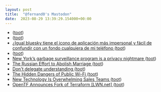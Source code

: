 ```yaml
---
layout: post
title:  "@fernand0's Mastodon"
date:  2023-08-29 13:39:29.154000+00:00
---
```

*  [ ](https://mastodon.social/users/fernand0/statuses/110973181568371275/activity) ([toot](https://mastodon.social/users/fernand0/statuses/110973181568371275/activity))
*  [ ](https://hispagatos.space/@moribundo) ([toot](https://mastodon.social/@fernand0/110973180374664672))
*  [¿Igual bluesky tiene el icono de aplicación más impersonal y fácil de confundir con un fondo cualquiera de mi teléfono ](https://mastodon.social/@fernand0/110972757064261178) ([toot](https://mastodon.social/@fernand0/110972757064261178))
*  [ ](https://hispagatos.space/@moribundo) ([toot](https://mastodon.social/@fernand0/110972724736467594))
*  [New York’s garbage surveillance program is a privacy nightmare  ](https://www.fastcompany.com/90943255/new-york-garbage-surveillance-program-is) ([toot](https://mastodon.social/@fernand0/110972621234208686))
*  [The Russian Effort to Abolish Marriage ](https://www.theatlantic.com/magazine/archive/1926/07/the-russian-effort-to-abolish-marriage/306295) ([toot](https://mastodon.social/@fernand0/110972424659568214))
*  [Don't delegate understanding ](https://stephanango.com/understan) ([toot](https://mastodon.social/@fernand0/110972155610281092))
*  [The Hidden Dangers of Public Wi-Fi ](https://thehackernews.com/2023/08/the-hidden-dangers-of-public-wi-fi.htm) ([toot](https://mastodon.social/@fernand0/110971951575279014))
*  [New Technology Is Overwhelming Sales Teams ](https://hbr.org/2023/08/new-technology-is-overwhelming-sales-team) ([toot](https://mastodon.social/@fernand0/110971709763957757))
*  [OpenTF Announces Fork of Terraform [LWN.net] ](https://lwn.net/Articles/942770) ([toot](https://mastodon.social/@fernand0/110968472733976396))
